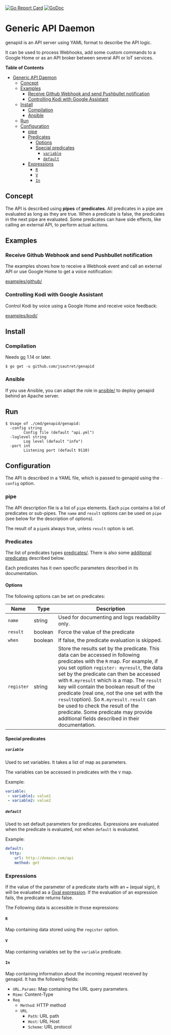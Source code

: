 [![Go Report Card](https://goreportcard.com/badge/github.com/jsautret/genapid)](https://goreportcard.com/report/github.com/jsautret/genapid)
[![GoDoc](https://img.shields.io/badge/api-Godoc-blue.svg)](https://pkg.go.dev/github.com/jsautret/genapid)


# Generic API Daemon

genapid is an API server using YAML format to describe the API logic.

It can be used to process Webhooks, add some custom commands to a
Google Home or as an API broker between several API or IoT services.

<!-- markdown-toc start - Don't edit this section. Run M-x markdown-toc-refresh-toc -->
**Table of Contents**

- [Generic API Daemon](#generic-api-daemon)
    - [Concept](#concept)
    - [Examples](#examples)
        - [Receive Github Webhook and send Pushbullet notification](#receive-github-webhook-and-send-pushbullet-notification)
        - [Controlling Kodi with Google Assistant](#controlling-kodi-with-google-assistant)
    - [Install](#install)
        - [Compilation](#compilation)
        - [Ansible](#ansible)
    - [Run](#run)
    - [Configuration](#configuration)
        - [pipe](#pipe)
        - [Predicates](#predicates)
            - [Options](#options)
            - [Special predicates](#special-predicates)
                - [`variable`](#variable)
                - [`default`](#default)
        - [Expressions](#expressions)
            - [`R`](#r)
            - [`V`](#v)
            - [`In`](#in)

<!-- markdown-toc end -->

## Concept

The API is described using **pipes** of **predicates**. All predicates
in a pipe are evaluated as long as they are true. When a predicate is
false, the predicates in the next pipe are evaluated. Some predicates
can have side effects, like calling an external API, to perform actual
actions.

## Examples

### Receive Github Webhook and send Pushbullet notification

The examples shows how to receive a Webhook event and call an external
API or use Google Home to get a voice notification:

[examples/github/](examples/github/)


### Controlling Kodi with Google Assistant

Control Kodi by voice using a Google Home and receive voice feedback:

[examples/kodi/](examples/kodi/)



## Install

### Compilation

Needs [go](https://golang.org/) 1.14 or later.

```
$ go get -u github.com/jsautret/genapid
```

### Ansible

If you use Ansible, you can adapt the role in [ansible/](ansible/) to
deploy genapid behind an Apache server.

## Run

``` shell
$ Usage of ./cmd/genapid/genapid:
  -config string
        Config file (default "api.yml")
  -loglevel string
        Log level (default "info")
  -port int
        Listening port (default 9110)
```

## Configuration

The API is described in a YAML file, which is passed to genapid using
the `-config` option.

### pipe

The API description file is a list of `pipe` elements. Each `pipe`
contains a list of predicates or sub-pipes. The `name` and `result`
options can be used on `pipe` (see below for the description of
options).

The result of a `pipe`is always true, unless `result` option is set.

### Predicates

The list of predicates types  [predicates/](predicates/). There is also
some [additional predicates](#special-predicates) described below.

Each predicates has it own specific parameters described in its documentation.

#### Options

The following options can be set on predicates:

| Name     | Type    | Description                                     |
| ---      | ---     | ---                                             |
| `name`   | string  | Used for documenting and logs readability only. |
| `result` | boolean | Force the value of the predicate                |
| `when`   | boolean | If false, the predicate evaluation is skipped.  |
| `register` | string  | Store the results set by the predicate. This data can be accessed in following predicates with the `R` map. For example, if you set option `register: myresult`, the data set by the predicate can then be accessed with `R.myresult` which is a map. The `result` key will contain the boolean result of the predicate (real one, not the one set with the `result`option). So `R.myresult.result` can be used to check the result of the predicate. Some predicate may provide additional fields described in their documentation. |

#### Special predicates

##### `variable`
Used to set variables. It takes a list of map as parameters.

The variables can be accessed in predicates with the `V`
map.

Example:
``` yaml
variable:
 - variable1: value1
 - variable2: value2
```

##### `default`
Used to set default parameters for predicates. Expressions are
evaluated when the predicate is evaluated, not when `default` is
evaluated.

Example:
``` yaml
default:
  http:
    url: http://domain.com/api
    method: get
```

### Expressions

If the value of the parameter of a predicate starts with an `=` (equal
sign), it will be evaluated as a [Gval
expression](https://github.com/PaesslerAG/gval). If the evaluation of
an expression fails, the predicate returns false.

The Following data is accessible in those expressions:

#### `R`

Map containing data stored using the `register` option.

#### `V`

Map containing variables set by the `variable` predicate.

#### `In`

Map containing information about the incoming request received by
genapid. It has the following fields:

* `URL.Params`: Map containing the URL query parameters.
* `Mime`: Content-Type
* `Req`
  * `Method`: HTTP method
  * `URL`
    * `Path`: URL path
    * `Host`: URL Host
    * `Scheme`: URL protocol
